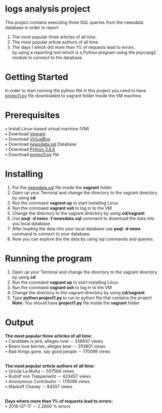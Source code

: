 

# logs analysis project

This project contains executing three SQL queries from the newsdata database in order to report 
1. The most popular three articles of all time.
2. The most popular article authors of all time.
3. The days I which did more than 1% of requests lead to errors.
<br/> by using a reporting tool which is a Python program using the psycopg2 module to connect to the database.
 
# Getting Started
In order to start running the python file in this project you need to have [project1.py](https://github.com/wejdanbab10/Logs-Analysis-Project-/blob/master/project1.py) file downloaded to vagrant folder inside the VM machine.

# Prerequisites
•	Install Linux-based virtual machine (VM)<br/>
•	Download [Vagrant](https://www.vagrantup.com)<br/>
•	Download [VirtualBox](https://www.virtualbox.org/wiki/Download_Old_Builds_5_1)<br/>
•	Download [newsdata.sql](https://classroom.udacity.com/nanodegrees/nd004-connect/parts/4237300b-ed78-4462-a353-a0bd14af33bc/modules/b632715b-7aae-4670-9137-bcd880561475/lessons/bc938915-0f7e-4550-a48f-82241ab649e3/concepts/a9cf98c8-0325-4c68-b972-58d5957f1a91) Database <br/>
•	Download [Python 3.6.6](https://www.python.org/downloads/release/python-366/)<br/>
•	Download [project1.py](https://github.com/wejdanbab10/Logs-Analysis-Project-/blob/master/project1.py) file


# Installing
 1. Put the [newsdata.sql](https://classroom.udacity.com/nanodegrees/nd004-connect/parts/4237300b-ed78-4462-a353-a0bd14af33bc/modules/b632715b-7aae-4670-9137-bcd880561475/lessons/bc938915-0f7e-4550-a48f-82241ab649e3/concepts/a9cf98c8-0325-4c68-b972-58d5957f1a91) file inside the <b>vagrant</b> folder
 2. Open up your Terminal and change the directory to the vagrant directory by using <b>cd</b>
 3. Run the command <b>vagrant up</b> to start installing Linux
 4. Run the commaed <b>vagrant ssh</b> to log in to the VM
 5. Change the directory to the vagrant directory by using <b>cd/vagrant</b>
 6. Use <b>psql -d news -f newsdata.sql</b> command to download the data into you local database.
 7. After loading the data into your local database use <b>psql -d news</b> command to connect to your database.
 8. Now you can explore the the data by using sql commands and queries.
 
 # Running the program
 1. Open up your Terminal and change the directory to the vagrant directory by using <b>cd</b>
 2. Run the command <b>vagrant up</b> to start installing Linux
 3. Run the commaed <b>vagrant ssh</b> to log in to the VM
 4. Change the directory to the vagrant directory by using <b>cd/vagrant</b>
 5. Type <b>python project1.py </b> to run to python file that contains the project
 <b>Note:</b> You should have <b> project1.py</b> file inside the <b>vagrant</b> folder
 
 
 # Output
 <b>The most popular three articles of all time:<br/></b> 
   • Candidate is jerk, alleges rival -- 338647 views<br/>
   • Bears love berries, alleges bear -- 253801 views<br/>
   • Bad things gone, say good people -- 170098 views<br/><br/>

<b>The most popular article authors of all time:<br/></b>
   • Ursula La Multa -- 507594 views<br/>
   • Rudolf von Treppenwitz -- 423457 views<br/>
   • Anonymous Contributor -- 170098 views<br/>
   • Markoff Chaney -- 84557 views<br/><br/>

<b>Days where more than 1% of requests lead to errors:<br/></b>
   • 2016-07-17 -- 2.2600 % errors<br/>
